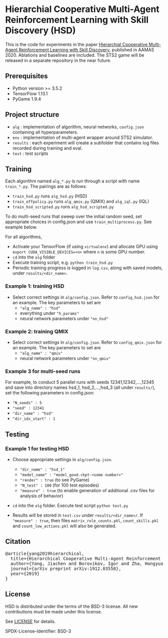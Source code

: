 # Hierarchial Cooperative Multi-Agent Reinforcement Learning with Skill Discovery (HSD)

This is the code for experiments in the paper [Hierarchial Cooperative Multi-Agent Reinforcement Learning with Skill Discovery](https://arxiv.org/abs/1912.03558), published in AAMAS 2020. Ablations and baselines are included.
The STS2 game will be released in a separate repository in the near future.


## Prerequisites

- Python version >= 3.5.2
- TensorFlow 1.13.1
- PyGame 1.9.4


## Project structure

- `alg` : implementation of algorithm, neural networks, `config.json` containing all hyperparameters.
- `env` : implementation of multi-agent wrapper around STS2 simulator.
- `results` : each experiment will create a subfolder that contains log files recorded during training and eval.
- `test` : test scripts

## Training

Each algorithm named `alg_*.py` is run through a script with name `train_*.py`.
The pairings are as follows:
- `train_hsd.py` runs `alg_hsd.py` (HSD)
- `train_offpolicy.py` runs `alg_qmix.py` (QMIX) and `alg_iql.py` (IQL)
- `train_hsd_scripted.py` runs `alg_hsd_scripted.py`

To do multi-seed runs that sweep over the initial random seed, set appropriate choices in config.json and use `train_multiprocess.py`. See example below.

For all algorithms, 
- Activate your TensorFlow (if using `virtualenv`) and allocate GPU using `export CUDA_VISIBLE_DEVICES=<n>` where `n` is some GPU number.
- `cd` into the `alg` folder
- Execute training script, e.g. `python train_hsd.py`
- Periodic training progress is logged in `log.csv`, along with saved models, under `results/<dir_name>`.

### Example 1: training HSD

- Select correct settings in `alg/config.json`. Refer to `config_hsd.json` for an example. The key parameters to set are
  - `"alg_name" : "hsd"`
  - everything under `"h_params"`
  - neural network parameters under `"nn_hsd"`

### Example 2: training QMIX

- Select correct settings in `alg/config.json`. Refer to `config_qmix.json` for an example. The key parameters to set are
  - `"alg_name" : "qmix"`
  - neural network parameters under `"nn_qmix"`

### Example 3 for multi-seed runs

For example, to conduct 5 parallel runs with seeds 12341,12342,...,12345 and save into directory names hsd_1, hsd_2,...,hsd_3 (all under `results/`), set the following parameters in config.json:
- `"N_seeds" : 5`
- `"seed" : 12341`
- `"dir_name" : "hsd"`
- `"dir_idx_start" : 1`


## Testing

### Example 1 for testing HSD

- Choose appropriate settings in `alg/config.json`.

  - `"dir_name" : "hsd_1"`
  - `"model_name" : "model_good.ckpt-<some number>"`
  - `"render" : true` (to see PyGame)
  - `"N_test" : 100` (for 100 test episodes)
  - `"measure" : true` (to enable generation of additional .csv files for analysis of behavior)

- `cd` into the `alg` folder. Execute test script `python test.py`

- Results will be stored in `test.csv` under `results/<dir_name>/`. If `"measure" : true`, then files `matrix_role_counts.pkl`, `count_skills.pkl` and `count_low_actions.pkl` will also be generated.


## Citation

<pre>
@article{yang2019hierarchical,
  title={Hierarchical Cooperative Multi-Agent Reinforcement Learning with Skill Discovery},
  author={Yang, Jiachen and Borovikov, Igor and Zha, Hongyuan},
  journal={arXiv preprint arXiv:1912.03558},
  year={2019}
}
</pre>

## License

HSD is distributed under the terms of the BSD-3 license. All new contributions must be made under this license.

See [LICENSE](LICENSE) for details.

SPDX-License-Identifier: BSD-3

